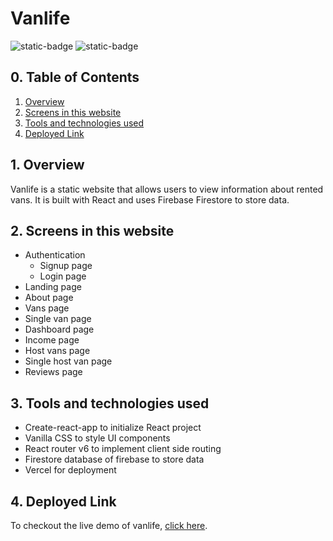 # Vanlife

![static-badge](https://img.shields.io/badge/built_with-love-red?style=for-the-badge)
![static-badge](https://img.shields.io/badge/status-success-limegreen?style=for-the-badge)

## 0. Table of Contents

1. [Overview](#1-overview)
2. [Screens in this website](#2-screens-in-this-website)
3. [Tools and technologies used](#3-tools-and-technologies-used)
4. [Deployed Link](#4-deployed-link)

## 1. Overview

Vanlife is a static website that allows users to view information about rented vans. It is built with React and uses Firebase Firestore to store data.

## 2. Screens in this website

- Authentication
  - Signup page
  - Login page
- Landing page
- About page
- Vans page
- Single van page
- Dashboard page
- Income page
- Host vans page
- Single host van page
- Reviews page

## 3. Tools and technologies used

- Create-react-app to initialize React project
- Vanilla CSS to style UI components
- React router v6 to implement client side routing
- Firestore database of firebase to store data
- Vercel for deployment

## 4. Deployed Link

To checkout the live demo of vanlife, [click here](https://vanlife-psi.vercel.app/).
